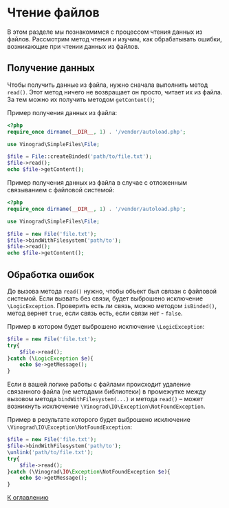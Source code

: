 # Чтение файлов

В этом разделе мы познакомимся с процессом чтения данных из файлов. Рассмотрим метод чтения и изучим, как
обрабатывать ошибки, возникающие при чтении данных из файлов.

## Получение данных

Чтобы получить данные из файла, нужно сначала выполнить метод `read()`. Этот метод ничего не возвращает
он просто, читает их из файла. За тем можно их получить методом `getContent()`;

Пример получения данных из файла:

```php
<?php
require_once dirname(__DIR__, 1) . '/vendor/autoload.php';

use Vinograd\SimpleFiles\File;

$file = File::createBinded('path/to/file.txt');
$file->read();
echo $file->getContent(); 
```

Пример получения данных из файла в случае с отложенным связыванием с файловой системой:

```php
<?php
require_once dirname(__DIR__, 1) . '/vendor/autoload.php';

use Vinograd\SimpleFiles\File;

$file = new File('file.txt');
$file->bindWithFilesystem('path/to');
$file->read();
echo $file->getContent(); 
```

## Обработка ошибок

До вызова метода `read()` нужно, чтобы объект был связан с файловой системой. Если вызвать без связи, будет выброшено
исключение `\LogicException`. Проверить есть ли связь, можно методом `isBinded()`, метод вернет `true`,
если связь есть, если связи нет - `false`.

Пример в котором будет выброшено исключение `\LogicException`:

```php
$file = new File('file.txt');
try{
    $file->read();
}catch (\LogicException $e){
    echo $e->getMessage();
}
```

Если в вашей логике работы с файлами происходит удаление связанного файла (не методами библиотеки) в промежутке между
вызовом метода `bindWithFilesystem(...)` и метода `read()` – может возникнуть исключение
`\Vinograd\IO\Exception\NotFoundException`.

Пример в результате которого будет выброшено исключение `\Vinograd\IO\Exception\NotFoundException`:

```php
$file = new File('file.txt');
$file->bindWithFilesystem('path/to');
\unlink('path/to/file.txt');
try{
    $file->read();
}catch (\Vinograd\IO\Exception\NotFoundException $e){
    echo $e->getMessage();
}
```

[К оглавлению](../../README.md#руководство)